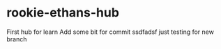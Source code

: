 # rookie-ethans-hub
First hub for learn
Add some bit for commit
ssdfadsf just testing for new branch
